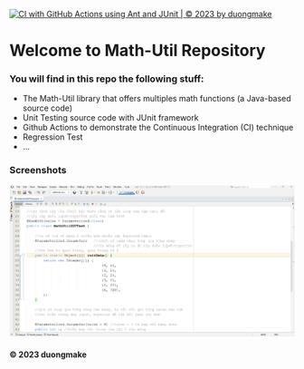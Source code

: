 [![CI with GitHub Actions using Ant and JUnit | © 2023 by duongmake](https://github.com/duongmake/math-util/actions/workflows/ci-junit.yml/badge.svg)](https://github.com/duongmake/math-util/actions/workflows/ci-junit.yml)

# Welcome to Math-Util Repository
### You will find in this repo the following stuff:
* The Math-Util library that offers multiples math functions (a Java-based source code)
* Unit Testing source code with JUnit framework
* Github Actions to demonstrate the Continuous Integration (CI) technique
* Regression Test
* ...

### Screenshots
![DDT & TDD with JUnit](https://github.com/duongmake/math-util/blob/main/images/DDT%20with%20JUnit.png)

#### © 2023 duongmake